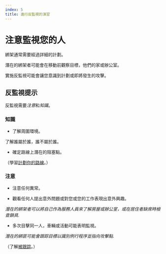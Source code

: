 ```yaml
---
index: 5
title: 進行反監視的演習
---
```

# 注意監視您的人

綁架通常需要經過詳細的計劃。

潛在的綁架者可能會在移動前觀察目標，他們的家或辦公室。

實施反監視可能會讓您意識到計劃或即將發生的攻擊。

## 反監視提示

反監視需要*注意*和*知識*。

### 知識

*   了解周圍環境。

了解誰屬於誰，誰不屬於誰。

*   確定路線上潛在的阻塞點。

（學習[計劃你的路線](umbrella://travel/vehicles/beginner/s_plan-your-route.md)。）

### 注意

*   注意任何異常。

*   觀看任何人提出意外問題或對您或您的工作表現出意外興趣。

_潛在的綁架者可以將自己作為服務人員來了解房屋或辦公室，或在居住者缺席時檢查鎖具._

*   多次目擊同一人，車輛或活動可能表明監視。

_潛在的綁匪可能會跟踪目標以識別例行程序並指向攻擊點._

（了解[被跟踪](umbrella://work/being-followed/beginner)。）